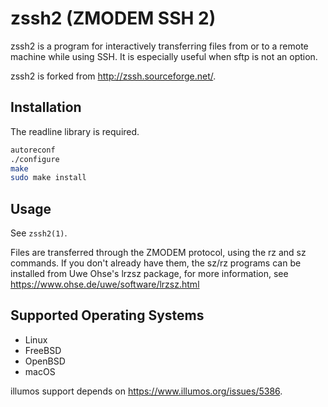 # zssh2 (ZMODEM SSH 2)

zssh2 is a program for interactively transferring files from or to a remote
machine while using SSH. It is especially useful when sftp is not an option.

zssh2 is forked from http://zssh.sourceforge.net/.

## Installation

The readline library is required.

```sh
autoreconf
./configure
make
sudo make install
```

## Usage

See `zssh2(1)`.

Files are transferred through the ZMODEM protocol, using the rz and sz
commands. If you don't already have them, the sz/rz programs can be
installed from Uwe Ohse's lrzsz package, for more information, see
https://www.ohse.de/uwe/software/lrzsz.html

## Supported Operating Systems

- Linux
- FreeBSD
- OpenBSD
- macOS

illumos support depends on https://www.illumos.org/issues/5386.
